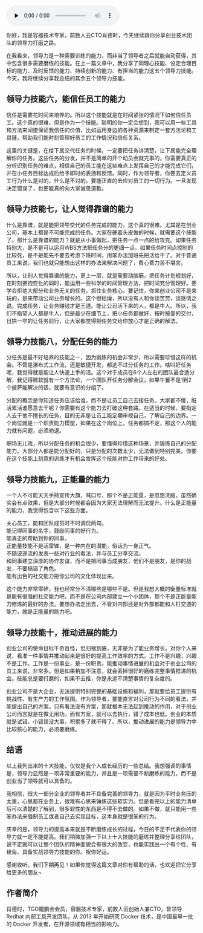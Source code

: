 <audio id="audio" title="第149讲 | 肖德时：创业团队技术领导者必备的十个领导力技能（下）" controls="" preload="none"><source id="mp3" src="https://static001.geekbang.org/resource/audio/40/0e/40bbe6cd5f5f74001c5f474c44dd8d0e.mp3"></audio>

你好，我是容器技术专家，前数人云CTO肖德时，今天继续跟你分享创业技术团队的领导力打磨之路。

在我看来，领导力是一种需要训练的能力，而非当了领导者之后就能自动获得，其中包含很多需要磨练的技能。在上一篇文章中，我分享了同理心技能、设定合理目标的能力、及时反馈的能力、持续创新的能力、有担当的能力这五个领导力技能。今天，我将继续分享我总结的其余五个领导力技能。

## 领导力技能六，能信任员工的能力

信任是需要花时间来培养的。所以这个技能就是在时间紧张的情况下如何信任员工。这个真的很难，但是作为一个技能。聪明的你一定会想到，我可以用一些工具和方法来间接保证我信任的价值，比如运用身边的各种资源来制定一套方法论和工具链，帮助我们能时刻管理好员工的工作情况和信任关系。

这里的关键是，在给下属交代任务的时候，一定要把任务讲清楚，让下属能完全理解你的任务。这些任务的分发，并不是简单的开个动员会就完事的，你需要真正的分析识别任务的难点，相信自己的员工能在这些难点上发挥自己的才能完成它们，并在小任务目标达成后给予即时的表扬和反馈。同时，作为领导者，你要去定义员工行为什么是对的，什么是不对的，要能正直的去应对员工的一切行为。一旦发现决定错误了，也要能真的向大家诚恳道歉。

## 领导力技能七，让人觉得靠谱的能力

什么是靠谱，就是能把领导交代的任务完成的能力。这个真的很难。尤其是在创业公司，基本上都是不可能完成的任务。大家在硬着头皮做的时候，就需要这个技能了。那什么是靠谱的能力？就是从小事做起，把任务一点一点的给攻克。如果任务特别大，是不是可以运用WBS方法把任务分的更细一点。如果任务时间点控制的比较死，是不是能先不要去考虑下班时间，用笨办法加班先把活给干了。对于普通员工来说，我们也就只能想出这样的办法来解决问题了，费心费力苦不堪言。

所以，让别人觉得靠谱的能力，更上一层，就是需要动脑筋，把任务计划规划好，在时刻拥抱变化的同时，能运用一些科学的时间管理方法，把时间充分管理好。要学会拒绝大部分和业务无关的任务，抓住业务核心。要记住，你来创业公司不是来玩的，是来带动公司业务增长的。这个很枯燥，所以没有人和你谈苦劳，谈感情之说。完成任务，让业务赚钱才是王道。能让公司活下来的人，都是牛人。所以，我们不指望人人都是牛人，但是最少在细节上，把小任务都做好，按时按量的交付，日拱一卒的让任务前行，让大家都觉得把任务交给你放心才是正确的解法。

## 领导力技能八，分配任务的能力

分任务是最不好培养的技能之一，因为锻炼的机会非常少，所以需要珍惜这样的机会。不管是瀑布式工作流，还是敏捷开发，都逃不过分任务的工作。啥叫好任务呢，我觉得就是能让人快速上手的活。这个对于成员在6个人左右的团队最合适分解，我记得微软就有一个方法论，一个团队开任务分解会议，如果午餐不是1到2个披萨能解决的话，就要有意识的分组了。

分配的概念是你知道任务应该给谁，而不是让员工自己去接任务。大家都不傻，脏活累活谁愿意去干呢？你需要有这个能力去打破这种套路。在适当的时候，要指定人去干他不擅长的任务，目的无非是让员工能定期审视自己，了解自己的边界。一个岗位就是一个职责能力模型，如果在这个岗位上，任务都搞不定，那这个人的能力就有问题，必须劝退。

职场无儿戏，所以分配任务的机会很少，要懂得珍惜这种场景，并锻炼自己的分配能力。大部分人都是能分配好的，只是分配的次数太少，无法做到特别完美。你要在这个技能上刻意的训练才有机会发挥这个技能对你工作带来的好处。

## 领导力技能九，正能量的能力

一个人不可能天天手持宣传大旗，喊口号，那个不是正能量，是忽悠洗脑，虽然确实会有点效果，但是大部分时候都会因为大家无法理解而无法提升。什么是正能量的能力，我觉得包含以下这些方面。

关心员工，能和团队成员时不时调侃两句。<br>
能记得同事的名字，鼓励同事的好行为。<br>
能真正的帮助到你的同事。<br>
正能量技能不是活雷锋，是一种内在的潜能，俗话为一身正气。<br>
不随波逐流的发表一些对行业的看法，并与员工分享交流。<br>
和同事建立深厚的协作友谊，而不是把同事当成朋友，他们不是朋友，是你的战友，不要搞错了角色。<br>
能有出色的社交能力把你公司的文化体现出来。

这个能力非常零碎，我也经常分不清哪些是哪些不是。但是我想大概的衡量标准就是能有很强的社交能力吧，而不是在公司内部建立一个小团体，那个不是正能量能力修炼的最好的办法。要想办法走出去，不管对内部还是对外部都能和人打交道的能力，就是正能量的能力吧。

## 领导力技能十，推动进展的能力

创业公司的使命目标千奇百怪，但归根到底，无非是为了能业务增长。对你个人来说，看准一件事情并推动起来是很好的提高工作效率的方式。工作不是兴趣，兴趣不是工作。工作是一份事业，是一份职责。能推动事情进展的机会对于创业公司的员工来说，非常多。但是如果稍加不注意，就会丢掉很好的磨练完整事情推进的机会。技能总是要打磨的，如果不去推，你是永远不清楚事情的复杂度的。

创业公司不是大企业，无法提供特别完整的基础设施和福利，那就要给员工提供有挑战性、有生产力的工作氛围。作为领导者，要能直言对公司行为不同的看法，并能提出自己的方案。只有看法没有方案，那就根本无法起到推动的作用，对于创业公司而言就是在做无用功。而有方案，就可以去执行，错了成本也低。创业的本质就是试错，小错误没大事，积累多了就不得了。所以，推动进展的能力是领导力中比较核心的能力，必须要磨练。

## 结语

以上我列出来的十大技能，仅仅是我个人成长经历的一些总结。我想强调的事情是，领导力显然是一项非常重要的能力，并且是一项需要不断磨练的能力，而不是创业当了领导就可以具备的。

我相信，很大一部分企业的领导者并不具备完善的领导力，就是因为平时业务压的太重，心思都在业务上，很难有心思来锤炼这些软实力。但是看完以上的能力清单后可以清楚的了解到，很多软性的东西是不得不去做的。如果不做，就只能用一些笨办法来强制员工或者自己去实现目标，这本身就是很笨的行为。

庆幸的是，领导力的提高本来就是不断磨练成长的过程，今日的不足不代表你的领导力就一定不能提高。我们稍微加强一下以上十大技能的磨练并整理分享给团队，说不定就可以让整个团队的精神面貌会有很大的改变，也能实践出一个有个性、有棱角、具备实战领导力技能的你。祝你好运。

感谢收听，我们下期再见！如果你觉得这篇文章对你有帮助的话，也欢迎把它分享给更多的朋友~

## 作者简介

肖德时，TGO鲲鹏会会员，容器技术专家，前数人云创始人兼CTO，曾领导 Redhat 内部工具开发团队，从 2013 年开始研究 Docker 技术，是中国最早一批的 Docker 开发者，在开源领域有相当的影响力。



